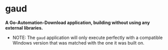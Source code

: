 # gaud

**A Go-Automation-Download application, building without using any external libraries.**

- NOTE: The `gaud` application will only execute perfectly with a compatible Windows version that was matched with the one it was built on.
